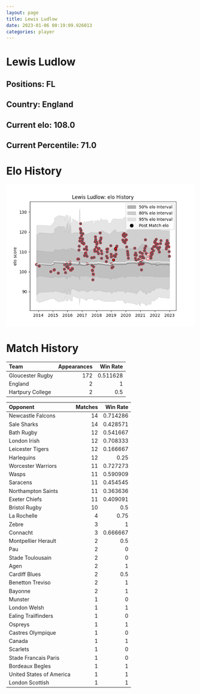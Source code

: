 ```yaml
---  
layout: page  
title: Lewis Ludlow  
date: 2023-01-06 00:19:09.926013  
categories: player  
---
```

# Lewis Ludlow

## Positions: FL

## Country: England

## Current elo: 108.0

## Current Percentile: 71.0

# Elo History


![elo history](history_LewisLudlow.png)
# Match History


| Team             |   Appearances |   Win Rate |
|:-----------------|--------------:|-----------:|
| Gloucester Rugby |           172 |   0.511628 |
| England          |             2 |   1        |
| Hartpury College |             2 |   0.5      |

| Opponent                 |   Matches |   Win Rate |
|:-------------------------|----------:|-----------:|
| Newcastle Falcons        |        14 |   0.714286 |
| Sale Sharks              |        14 |   0.428571 |
| Bath Rugby               |        12 |   0.541667 |
| London Irish             |        12 |   0.708333 |
| Leicester Tigers         |        12 |   0.166667 |
| Harlequins               |        12 |   0.25     |
| Worcester Warriors       |        11 |   0.727273 |
| Wasps                    |        11 |   0.590909 |
| Saracens                 |        11 |   0.454545 |
| Northampton Saints       |        11 |   0.363636 |
| Exeter Chiefs            |        11 |   0.409091 |
| Bristol Rugby            |        10 |   0.5      |
| La Rochelle              |         4 |   0.75     |
| Zebre                    |         3 |   1        |
| Connacht                 |         3 |   0.666667 |
| Montpellier Herault      |         2 |   0.5      |
| Pau                      |         2 |   0        |
| Stade Toulousain         |         2 |   0        |
| Agen                     |         2 |   1        |
| Cardiff Blues            |         2 |   0.5      |
| Benetton Treviso         |         2 |   1        |
| Bayonne                  |         2 |   1        |
| Munster                  |         1 |   0        |
| London Welsh             |         1 |   1        |
| Ealing Trailfinders      |         1 |   0        |
| Ospreys                  |         1 |   1        |
| Castres Olympique        |         1 |   0        |
| Canada                   |         1 |   1        |
| Scarlets                 |         1 |   0        |
| Stade Francais Paris     |         1 |   0        |
| Bordeaux Begles          |         1 |   1        |
| United States of America |         1 |   1        |
| London Scottish          |         1 |   1        |